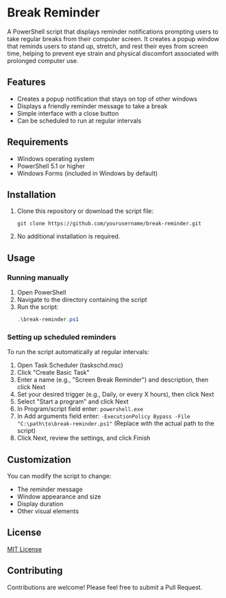 # Break Reminder

A PowerShell script that displays reminder notifications prompting users to take regular breaks from their computer screen. It creates a popup window that reminds users to stand up, stretch, and rest their eyes from screen time, helping to prevent eye strain and physical discomfort associated with prolonged computer use.

## Features

- Creates a popup notification that stays on top of other windows
- Displays a friendly reminder message to take a break
- Simple interface with a close button
- Can be scheduled to run at regular intervals

## Requirements

- Windows operating system
- PowerShell 5.1 or higher
- Windows Forms (included in Windows by default)

## Installation

1. Clone this repository or download the script file:
   ```
   git clone https://github.com/yourusername/break-reminder.git
   ```
2. No additional installation is required.

## Usage

### Running manually

1. Open PowerShell
2. Navigate to the directory containing the script
3. Run the script:
   ```powershell
   .\break-reminder.ps1
   ```

### Setting up scheduled reminders

To run the script automatically at regular intervals:

1. Open Task Scheduler (taskschd.msc)
2. Click "Create Basic Task"
3. Enter a name (e.g., "Screen Break Reminder") and description, then click Next
4. Set your desired trigger (e.g., Daily, or every X hours), then click Next
5. Select "Start a program" and click Next
6. In Program/script field enter: `powershell.exe`
7. In Add arguments field enter: `-ExecutionPolicy Bypass -File "C:\path\to\break-reminder.ps1"`
   (Replace with the actual path to the script)
8. Click Next, review the settings, and click Finish

## Customization

You can modify the script to change:
- The reminder message
- Window appearance and size
- Display duration
- Other visual elements

## License

[MIT License](LICENSE)

## Contributing

Contributions are welcome! Please feel free to submit a Pull Request.
